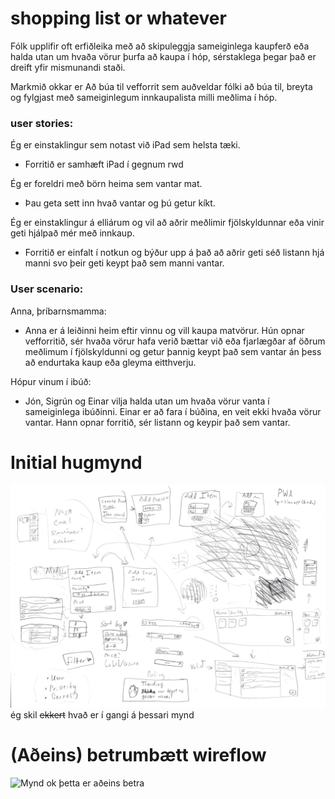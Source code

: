 # shopping list or whatever

Fólk upplifir oft erfiðleika með að skipuleggja sameiginlega kaupferð eða halda utan um hvaða vörur þurfa að kaupa í hóp, sérstaklega þegar það er dreift yfir mismunandi staði.

Markmið okkar er Að búa til vefforrit sem auðveldar fólki að búa til, breyta og fylgjast með sameiginlegum innkaupalista milli meðlima í hóp.


### user stories:

Ég er einstaklingur sem notast við iPad sem helsta tæki.
- Forritið er samhæft iPad í gegnum rwd

Ég er foreldri með börn heima sem vantar mat.
- Þau geta sett inn hvað vantar og þú getur kíkt.

Ég er einstaklingur á elliárum og vil að aðrir meðlimir fjölskyldunnar eða vinir geti hjálpað mér með innkaup.
- Forritið er einfalt í notkun og býður upp á það að aðrir geti séð listann hjá manni svo þeir geti keypt það sem manni vantar.


### User scenario:
Anna, þríbarnsmamma: 
- Anna er á leiðinni heim eftir vinnu og vill kaupa matvörur. Hún opnar vefforritið, sér hvaða vörur hafa verið bættar við eða fjarlægðar af öðrum meðlimum í fjölskyldunni og getur þannig keypt það sem vantar án þess að endurtaka kaup eða gleyma eitthverju.

Hópur vinum í ibúð:
- Jón, Sigrún og Einar vilja halda utan um hvaða vörur vanta í sameiginlega ibúðinni. Einar er að fara í búðina, en veit ekki hvaða vörur vantar. Hann opnar forritið, sér listann og keypir það sem vantar.


# Initial hugmynd
![Mynd](myndir/vef2_mynd1.png)
ég skil ~~ekkert~~ hvað er í gangi á þessari mynd

# (Aðeins) betrumbætt wireflow
![Mynd](myndir/vef2_mynd2.png)
ok þetta er aðeins betra

